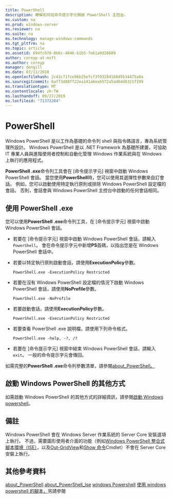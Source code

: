 ```yaml
---
title: PowerShell
description: 瞭解如何從命令提示字元開啟 PowerShell 主控台。
ms.custom: na
ms.prod: windows-server
ms.reviewer: na
ms.suite: na
ms.technology: manage-windows-commands
ms.tgt_pltfrm: na
ms.topic: article
ms.assetid: 694fc970-0b6c-4046-b1b5-7eb1a0d26609
author: coreyp-at-msft
ms.author: coreyp
manager: dongill
ms.date: 07/11/2018
ms.openlocfilehash: 2c43c71fce9bb25efcf3f03284160d5534475a8a
ms.sourcegitcommit: 6aff3d88ff22ea141a6ea6572a5ad8dd6321f199
ms.translationtype: MT
ms.contentlocale: zh-TW
ms.lasthandoff: 09/27/2019
ms.locfileid: "71372204"
---
```

# <a name="powershell"></a>PowerShell

Windows PowerShell 是以工作為基礎的命令列 shell 與指令碼語言，專為系統管理所設計。 Windows PowerShell 是以 .NET Framework 為基礎所建置，可協助 IT 專業人員與進階使用者控制和自動化管理 Windows 作業系統與在 Windows 上執行的應用程式。

**PowerShell .exe**命令列工具會在 [命令提示字元] 視窗中啟動 Windows PowerShell 會話。 當您使用**PowerShell**時，您可以使用其選擇性參數來自訂會話。 例如，您可以啟動使用特定執行原則或排除 Windows PowerShell 設定檔的會話。 否則，會話會與 Windows PowerShell 主控台中啟動的任何會話相同。

## <a name="using-powershellexe"></a>使用 PowerShell .exe

您可以使用**PowerShell .exe**命令列工具，在 [命令提示字元] 視窗中啟動 Windows PowerShell 會話。

- 若要在 [命令提示字元] 視窗中啟動 Windows PowerShell 會話，請輸入 `PowerShell`。 會在命令提示字元中新增**PS**首碼，以指出您是在 Windows PowerShell 會話中。

- 若要以特定執行原則啟動會話，請使用**ExecutionPolicy**參數。

    ```
    PowerShell.exe -ExecutionPolicy Restricted
    ```

- 若要在沒有 Windows PowerShell 設定檔的情況下啟動 Windows PowerShell 會話，請使用**NoProfile**參數。

    ```
    PowerShell.exe -NoProfile
    ```
  
- 若要啟動會話，請使用**ExecutionPolicy**參數。

    ```
    PowerShell.exe -ExecutionPolicy Restricted
    ```
  
- 若要查看 PowerShell .exe 說明檔，請使用下列命令格式。  
    
    ```
    PowerShell.exe -help, -?, /?
    ```

- 若要在 [命令提示字元] 視窗中結束 Windows PowerShell 會話，請輸入 `exit`。 一般的命令提示字元會傳回。

如需完整的**PowerShell .exe**命令列參數清單，請參閱[about_PowerShell。](https://go.microsoft.com/fwlink/?LinkID=113439)

## <a name="other-ways-to-start-windows-powershell"></a>啟動 Windows PowerShell 的其他方式

如需啟動 Windows PowerShell 的其他方式的詳細資訊，請參閱[啟動 Windows powershell](https://go.microsoft.com/fwlink/?LinkID=135259)。

## <a name="remarks"></a>備註

Windows PowerShell 會在 Windows Server 作業系統的 Server Core 安裝選項上執行。 不過，需要圖形使用者介面的功能（例如[Windows PowerShell 整合式腳本環境（ISE）](https://technet.microsoft.com/library/hh849182)，以及[Out-GridView](https://go.microsoft.com/fwlink/?LinkID=113364)和[Show 命令](https://go.microsoft.com/fwlink/?LinkID=217448)Cmdlet）不會在 Server Core 安裝上執行。

## <a name="additional-references"></a>其他參考資料

[about_PowerShell](https://go.microsoft.com/fwlink/?LinkID=113439)
[about_PowerShell_Ise](https://go.microsoft.com/fwlink/?LinkId=256512)
[windows Powershell](https://go.microsoft.com/fwlink/?LinkID=107116)
[使用 windows powershell 的腳本，](https://technet.microsoft.com/scriptcenter/dd742419)另請參閱